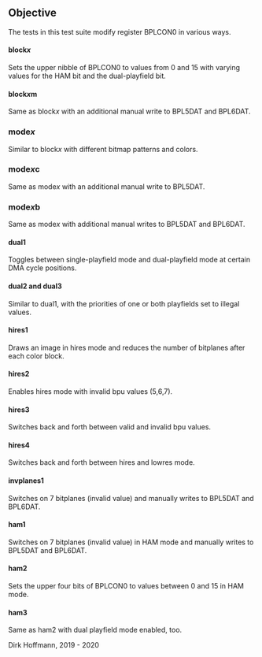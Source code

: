 ## Objective

The tests in this test suite modify register BPLCON0 in various ways.

#### block*x*

Sets the upper nibble of BPLCON0 to values from 0 and 15 with varying values for the HAM bit and the dual-playfield bit. 

#### block*x*m

Same as block*x* with an additional manual write to BPL5DAT and BPL6DAT.

### mode*x*

Similar to block*x* with different bitmap patterns and colors.

### mode*x*c

Same as mode*x* with an additional manual write to BPL5DAT.

### mode*x*b

Same as mode*x* with additional manual writes to BPL5DAT and BPL6DAT.

#### dual1

Toggles between single-playfield mode and dual-playfield mode at certain DMA cycle positions. 

#### dual2 and dual3

Similar to dual1, with the priorities of one or both playfields set to illegal values. 

#### hires1

Draws an image in hires mode and reduces the number of bitplanes after each color block.

#### hires2

Enables hires mode with invalid bpu values (5,6,7).

#### hires3 

Switches back and forth between valid and invalid bpu values.

#### hires4 

Switches back and forth between hires and lowres mode.

#### invplanes1

Switches on 7 bitplanes (invalid value) and manually writes to BPL5DAT and BPL6DAT.

#### ham1

Switches on 7 bitplanes (invalid value) in HAM mode and manually writes to BPL5DAT and BPL6DAT.

#### ham2 

Sets the upper four bits of BPLCON0 to values between 0 and 15 in HAM mode.

#### ham3 

Same as ham2 with dual playfield mode enabled, too.


Dirk Hoffmann, 2019 - 2020
